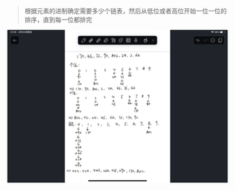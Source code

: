 
>根据元素的进制确定需要多少个链表，然后从低位或者高位开始一位一位的排序，直到每一位都排完

![](images/基数排序/aa641ab4977c61d5f6eb16a4ffbd3635_720.png)

